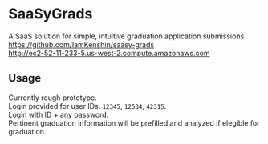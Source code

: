 # SaaSyGrads
A SaaS solution for simple, intuitive graduation application submissions  
https://github.com/IamKenshin/saasy-grads  
http://ec2-52-11-233-5.us-west-2.compute.amazonaws.com  

## Usage
Currently rough prototype.  
Login provided for user IDs: `12345`, `12534`, `42315`.  
Login with ID + any password.  
Pertinent graduation information will be prefilled and analyzed if elegible for graduation.
